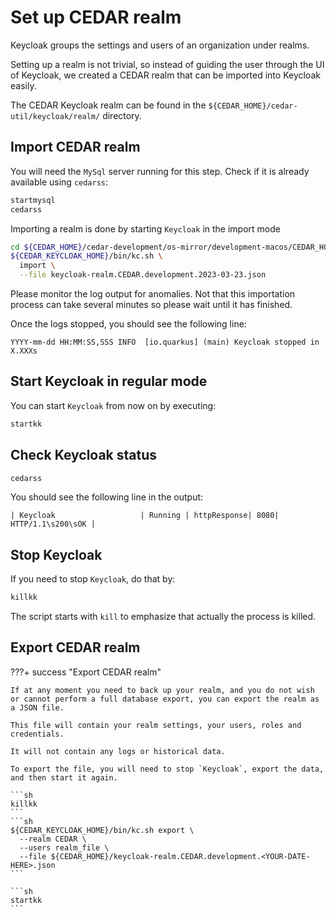 # Set up CEDAR realm

Keycloak groups the settings and users of an organization under realms.

Setting up a realm is not trivial, so instead of guiding the user through the UI of Keycloak, we created a CEDAR realm that can be imported into Keycloak easily.

The CEDAR Keycloak realm can be found in the `${CEDAR_HOME}/cedar-util/keycloak/realm/` directory.

## Import CEDAR realm

You will need the `MySql` server running for this step. Check if it is already available using `cedarss`:

```sh
startmysql
cedarss
```

Importing a realm is done by starting `Keycloak` in the import mode
```sh
cd ${CEDAR_HOME}/cedar-development/os-mirror/development-macos/CEDAR_HOME/keycloak/
${CEDAR_KEYCLOAK_HOME}/bin/kc.sh \
  import \
  --file keycloak-realm.CEDAR.development.2023-03-23.json
```

Please monitor the log output for anomalies. Not that this importation process can take several minutes so please wait until it has finished.

Once the logs stopped, you should see the following line:
```
YYYY-mm-dd HH:MM:SS,SSS INFO  [io.quarkus] (main) Keycloak stopped in X.XXXs
``` 

## Start Keycloak in regular mode

You can start `Keycloak` from now on by executing:

```sh
startkk
```

## Check Keycloak status
```sh
cedarss
```

You should see the following line in the output:
```
| Keycloak                   | Running | httpResponse| 8080| HTTP/1.1\s200\sOK |
```


## Stop Keycloak

If you need to stop `Keycloak`, do that by:

```sh
killkk
```

The script starts with `kill` to emphasize that actually the process is killed.

## Export CEDAR realm

???+ success "Export CEDAR realm"

    If at any moment you need to back up your realm, and you do not wish or cannot perform a full database export, you can export the realm as a JSON file.

    This file will contain your realm settings, your users, roles and credentials.

    It will not contain any logs or historical data.
    
    To export the file, you will need to stop `Keycloak`, export the data, and then start it again. 

    ```sh
    killkk
    ```
    ```sh
    ${CEDAR_KEYCLOAK_HOME}/bin/kc.sh export \
      --realm CEDAR \
      --users realm_file \
      --file ${CEDAR_HOME}/keycloak-realm.CEDAR.development.<YOUR-DATE-HERE>.json
    ```

    ```sh
    startkk
    ```
 
